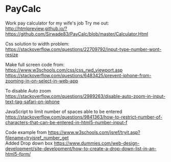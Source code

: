 # PayCalc
Work pay calculator for my wife's job
Try me out: http://htmlpreview.github.io/?https://github.com/Sirwade83/PayCalc/blob/master/Calculator.Html

Css solution to width problem:
https://stackoverflow.com/questions/22709792/input-type-number-wont-resize

Make full screen code from: 
https://www.w3schools.com/css/css_rwd_viewport.asp
https://stackoverflow.com/questions/6483425/prevent-iphone-from-zooming-in-on-select-in-web-app

To disable Auto zoom
https://stackoverflow.com/questions/2989263/disable-auto-zoom-in-input-text-tag-safari-on-iphone

JavaScript to limit number of spaces able to be entered
https://stackoverflow.com/questions/9841363/how-to-restrict-number-of-characters-that-can-be-entered-in-html5-number-input-f

Code example from https://www.w3schools.com/jsref/tryit.asp?filename=tryjsref_number_get        
Added Drop down box https://www.dummies.com/web-design-development/site-development/how-to-create-a-drop-down-list-in-an-html5-form/ 
